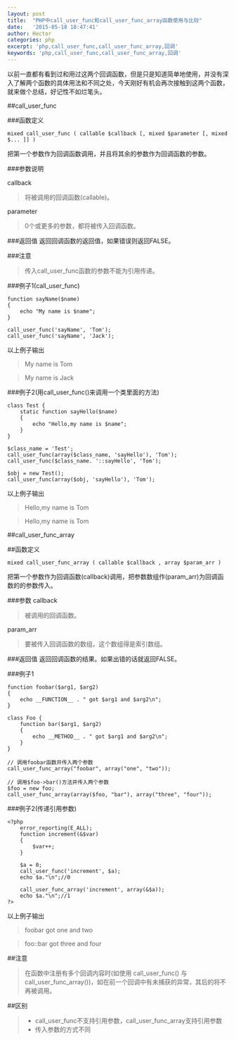 ```yaml
---
layout: post
title:  "PHP中call_user_func和call_user_func_array函数使用与比较"
date:   '2015-05-18 18:47:41'
author: Hector
categories: php
excerpt: 'php,call_user_func,call_user_func_array,回调'
keywords: 'php,call_user_func,call_user_func_array,回调'
---
```


以前一直都有看到过和用过这两个回调函数，但是只是知道简单地使用，并没有深入了解两个函数的具体用法和不同之处，今天刚好有机会再次接触到这两个函数，就来做个总结，好记性不如烂笔头。

##call_user_func

###函数定义

    mixed call_user_func ( callable $callback [, mixed $parameter [, mixed $... ]] )

把第一个参数作为回调函数调用，并且将其余的参数作为回调函数的参数。

###参数说明

<!--more-->

callback

>将被调用的回调函数(callable)。

parameter

>0个或更多的参数，都将被传入回调函数。

###返回值
返回回调函数的返回值，如果错误则返回FALSE。

###注意
>传入call_user_func函数的参数不能为引用传递。

###例子1(call_user_func)

    function sayName($name)
    {
        echo "My name is $name";
    }

    call_user_func('sayName', 'Tom');
    call_user_func('sayName', 'Jack');

以上例子输出

> My name is Tom

> My name is Jack

###例子2(用call_user_func()来调用一个类里面的方法)

    class Test {
        static function sayHello($name)
        {
            echo "Hello,my name is $name";
        }
    }

    $class_name = 'Test';
    call_user_func(array($class_name, 'sayHello'), 'Tom');
    call_user_func($class_name. '::sayHello', 'Tom');

    $obj = new Test();
    call_user_func(array($obj, 'sayHello'), 'Tom');

以上例子输出

>Hello,my name is Tom

>Hello,my name is Tom

##call_user_func_array

##函数定义

    mixed call_user_func_array ( callable $callback , array $param_arr )

把第一个参数作为回调函数(callback)调用，把参数数组作(param_arr)为回调函数的的参数传入。

###参数
callback

>被调用的回调函数。

param_arr

>要被传入回调函数的数组，这个数组得是索引数组。

###返回值
返回回调函数的结果。如果出错的话就返回FALSE。

###例子1

    function foobar($arg1, $arg2)
    {
        echo __FUNCTION__ . " got $arg1 and $arg2\n";
    }

    class Foo {
        function bar($arg1, $arg2)
        {
            echo __METHOD__ . " got $arg1 and $arg2\n";
        }
    }

    // 调用foobar函数并传入两个参数
    call_user_func_array("foobar", array("one", "two"));

    // 调用$foo->bar()方法并传入两个参数
    $foo = new foo;
    call_user_func_array(array($foo, "bar"), array("three", "four"));

###例子2(传递引用参数)

    <?php
        error_reporting(E_ALL);
        function increment(&$var)
        {
            $var++;
        }

        $a = 0;
        call_user_func('increment', $a);
        echo $a."\n";//0

        call_user_func_array('increment', array(&$a));
        echo $a."\n";//1
    ?>

以上例子输出

>foobar got one and two

>foo::bar got three and four

##注意
>在函数中注册有多个回调内容时(如使用 call_user_func() 与 call_user_func_array())，如在前一个回调中有未捕获的异常，其后的将不再被调用。

##区别
> * call_user_func不支持引用参数，call_user_func_array支持引用参数
> * 传入参数的方式不同